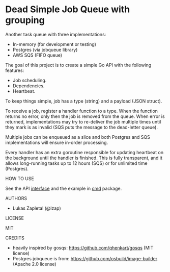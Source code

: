 Dead Simple Job Queue with grouping
===================================

Another task queue with three implementations:

* In-memory (for development or testing)
* Postgres (via jobqueue library)
* AWS SQS (FIFO queue)

The goal of this project is to create a simple Go API with the following features:

* Job scheduling.
* Dependencies.
* Heartbeat.

To keep things simple, job has a type (string) and a payload (JSON struct).

To receive a job, register a handler function to a type. When the function returns no error, only then the job is removed from the queue. When error is returned, implementations may try to re-deliver the job multiple times until they mark is as invalid (SQS puts the message to the dead-letter queue).

Multiple jobs can be enqueued as a slice and both Postgres and SQS implementations will ensure in-order processing.

Every handler has an extra goroutine responsible for updating heartbeat on the background until the handler is finished. This is fully transparent, and it allows long-running tasks up to 12 hours (SQS) or for unlimited time (Postgres).

HOW TO USE

See the API [interface](interface.go) and the example in [cmd](cmd) package.

AUTHORS

* Lukas Zapletal (@lzap)

LICENSE

MIT

CREDITS

* heavily inspired by gosqs: https://github.com/qhenkart/gosqs (MIT license)
* Postgres jobqueue is from: https://github.com/osbuild/image-builder (Apache 2.0 license) 

